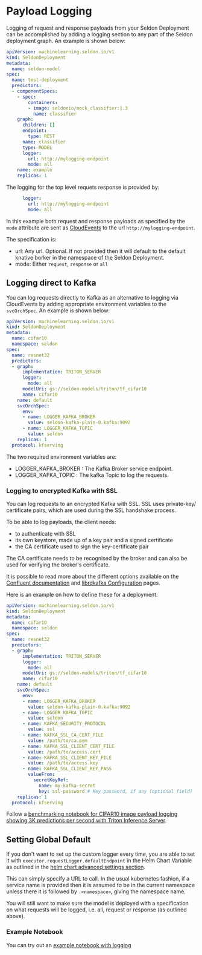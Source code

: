 # Payload Logging

Logging of request and response payloads from your Seldon Deployment can be accomplished by adding a logging section to any part of the Seldon deployment graph. An example is shown below:

```yaml
apiVersion: machinelearning.seldon.io/v1
kind: SeldonDeployment
metadata:
  name: seldon-model
spec:
  name: test-deployment
  predictors:
  - componentSpecs:
    - spec:
        containers:
        - image: seldonio/mock_classifier:1.3
          name: classifier
    graph:
      children: []
      endpoint:
        type: REST
      name: classifier
      type: MODEL
      logger:
        url: http://mylogging-endpoint
        mode: all
    name: example
    replicas: 1

```

The logging for the top level requets response is provided by:

```yaml
      logger:
        url: http://mylogging-endpoint
        mode: all
```

In this example both request and response payloads as specified by the `mode` attribute are sent as [CloudEvents](https://cloudevents.io/) to the url `http://mylogging-endpoint`.

The specification is:

 * url: Any url. Optional. If not provided then it will default to the default knative borker in the namespace of the Seldon Deployment.
 * mode: Either `request`, `response` or `all`

## Logging direct to Kafka

You can log requests directly to Kafka as an alternative to logging via CloudEvents by adding appropriate environment variables to the `svcOrchSpec`. An example is shown below:

```yaml
apiVersion: machinelearning.seldon.io/v1
kind: SeldonDeployment
metadata:
  name: cifar10
  namespace: seldon
spec:
  name: resnet32
  predictors:
  - graph:
      implementation: TRITON_SERVER
      logger:
        mode: all
      modelUri: gs://seldon-models/triton/tf_cifar10
      name: cifar10
    name: default
    svcOrchSpec:
      env:
      - name: LOGGER_KAFKA_BROKER
        value: seldon-kafka-plain-0.kafka:9092
      - name: LOGGER_KAFKA_TOPIC
        value: seldon
    replicas: 1
  protocol: kfserving

```

The two required environment variables are:

 * LOGGER_KAFKA_BROKER : The Kafka Broker service endpoint.
 * LOGGER_KAFKA_TOPIC : The kafka Topic to log the requests.

### Logging to encrypted Kafka with SSL

You can log requests to an encrypted Kafka with SSL. SSL uses private-key/ certificate pairs, which are used during the SSL handshake process. 

To be able to log payloads, the client needs:
* to authenticate with SSL
* its own keystore, made up of a key pair and a signed certificate
* the CA certificate used to sign the key-certificate pair

The CA certificate needs to be recognised by the broker and can also be used for verifying the broker's certificate.

It is possible to read more about the different options available on the [Confluent documentation](https://docs.confluent.io/platform/current/kafka/authentication_ssl.html) and [librdkafka Configuration](https://github.com/edenhill/librdkafka/blob/master/CONFIGURATION.md) pages. 

Here is an example on how to define these for a deployment: 

```yaml
apiVersion: machinelearning.seldon.io/v1
kind: SeldonDeployment
metadata:
  name: cifar10
  namespace: seldon
spec:
  name: resnet32
  predictors:
  - graph:
      implementation: TRITON_SERVER
      logger:
        mode: all
      modelUri: gs://seldon-models/triton/tf_cifar10
      name: cifar10
    name: default
    svcOrchSpec:
      env:
      - name: LOGGER_KAFKA_BROKER
        value: seldon-kafka-plain-0.kafka:9092
      - name: LOGGER_KAFKA_TOPIC
        value: seldon
      - name: KAFKA_SECURITY_PROTOCOL
        value: ssl
      - name: KAFKA_SSL_CA_CERT_FILE
        value: /path/to/ca.pem
      - name: KAFKA_SSL_CLIENT_CERT_FILE
        value: /path/to/access.cert
      - name: KAFKA_SSL_CLIENT_KEY_FILE
        value: /path/to/access.key
      - name: KAFKA_SSL_CLIENT_KEY_PASS
        valueFrom:
          secretKeyRef:
            name: my-kafka-secret
            key: ssl-password # Key password, if any (optional field)
    replicas: 1
  protocol: kfserving

```
Follow a [benchmarking notebook for CIFAR10 image payload logging showing 3K predictions per second with Triton Inference Server](../examples/kafka_logger.html).

## Setting Global Default

If you don't want to set up the custom logger every time, you are able to set it with `executor.requestLogger.defaultEndpoint` in the Helm Chart Variable as outlined in the [helm chart advanced settings section](../reference/helm.rst). 

This can simply specify a URL to call. In the usual kubernetes fashion, if a service name is provided then it is assumed to be in the current namespace unless there it is followed by `.<namespace>`, giving the namespace name. 

You will still want to make sure the model is deployed with a specification on what requests will be logged, i.e. all, request or response (as outlined above).


### Example Notebook

You can try out an [example notebook with logging](../examples/payload_logging.html)


